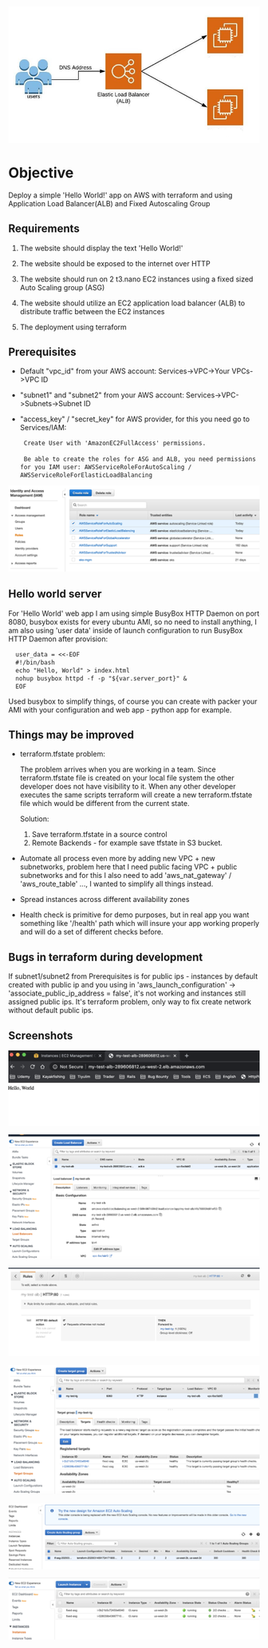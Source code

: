 ![alb-architecture](images/alb_pic.png)

# Objective

Deploy a simple 'Hello World!' app on AWS with terraform and using Application Load Balancer(ALB) and Fixed Autoscaling Group

## Requirements

1. The website should display the text 'Hello World!'

2. The website should be exposed to the internet over HTTP

3. The website should run on 2 t3.nano EC2 instances using a fixed sized Auto Scaling group (ASG)

4. The website should utilize an EC2 application load balancer (ALB) to distribute traffic between the EC2 instances

5. The deployment using terraform


## Prerequisites

* Default "vpc_id" from your AWS account: Services->VPC->Your VPCs->VPC ID

* "subnet1" and "subnet2" from your AWS account: Services->VPC->Subnets->Subnet ID

*  "access_key" / "secret_key" for AWS provider, for this you need go to Services/IAM:
  
        Create User with 'AmazonEC2FullAccess' permissions.
  
		Be able to create the roles for ASG and ALB, you need permissions for you IAM user: AWSServiceRoleForAutoScaling / AWSServiceRoleForElasticLoadBalancing


![roles](images/1.png)

## Hello world server

For 'Hello World' web app I am using simple BusyBox HTTP Daemon on port 8080, busybox exists for every ubuntu AMI, so no need to install anything, I am also using 'user data' inside of launch configuration to run BusyBox HTTP Daemon after provision:

	  user_data = <<-EOF
	  #!/bin/bash
	  echo "Hello, World" > index.html
	  nohup busybox httpd -f -p "${var.server_port}" &
	  EOF

Used busybox to simplify things, of course you can create with packer your AMI with your configuration and web app - python app for example.

## Things may be improved

* terraform.tfstate problem:
  
  The problem arrives when you are working in a team. Since terraform.tfstate file is created on your local file system the other developer does not have visibility to it. When any other developer executes the same scripts terraform will create a new terraform.tfstate file which would be different from the current state.

  Solution:
  1. Save terraform.tfstate in a source control
  2. Remote Backends - for example save tfstate in S3 bucket.

* Automate all process even more by adding new VPC + new subnetworks, problem here that I need public facing VPC + public subnetworks and for this I also need to add 'aws_nat_gateway' / 'aws_route_table' ..., I wanted to simplify all things instead.

* Spread instances across different availability zones

* Health check is primitive for demo purposes, but in real app you want something like '/health' path which will insure your app working properly and will do a set of different checks before.

## Bugs in terraform during development 

If subnet1/subnet2 from Prerequisites is for public ips - instances by default created with public ip and you using in 'aws_launch_configuration' -> 'associate_public_ip_address = false', it's not working and instances still assigned public ips.
It's terraform problem, only way to fix create network without default public ips.

## Screenshots

![hello-world](images/8.png)

![alb](images/2.png)

![alb_rules](images/4.png)

![target-group](images/5.png)

![asg](images/6.png)

![ec2](images/7.png)



